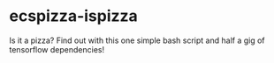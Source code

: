 # ecspizza-ispizza
Is it a pizza? Find out with this one simple bash script and half a gig of tensorflow dependencies!

